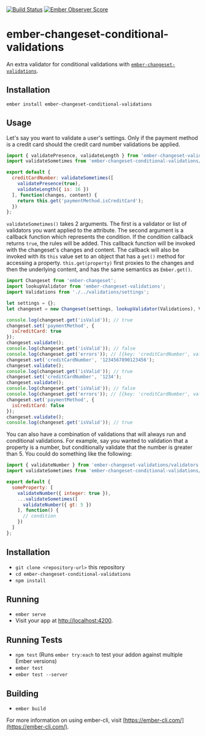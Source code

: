 [![Build Status](https://travis-ci.org/skaterdav85/ember-changeset-conditional-validations.svg?branch=master)](https://travis-ci.org/skaterdav85/ember-changeset-conditional-validations) [![Ember Observer Score](https://emberobserver.com/badges/ember-changeset-conditional-validations.svg)](https://emberobserver.com/addons/ember-changeset-conditional-validations)

# ember-changeset-conditional-validations

An extra validator for conditional validations with [`ember-changeset-validations`](https://github.com/DockYard/ember-changeset-validations).

## Installation

```
ember install ember-changeset-conditional-validations
```

## Usage

Let's say you want to validate a user's settings. Only if the payment method is a credit card should the credit card number validations be applied.

```js
import { validatePresence, validateLength } from 'ember-changeset-validations/validators';
import validateSometimes from 'ember-changeset-conditional-validations/validators/sometimes';

export default {
  creditCardNumber: validateSometimes([
    validatePresence(true),
    validateLength({ is: 16 })
  ], function(changes, content) {
    return this.get('paymentMethod.isCreditCard');
  })
};
```

`validateSometimes()` takes 2 arguments. The first is a validator or list of validators you want applied to the attribute. The second argument is a callback function which represents the condition. If the condition callback returns `true`, the rules will be added. This callback function will be invoked with the changeset's changes and content. The callback will also be invoked with its `this` value set to an object that has a `get()` method for accessing a property. `this.get(property)` first proxies to the changes and then the underlying content, and has the same semantics as `Ember.get()`.

```js
import Changeset from 'ember-changeset';
import lookupValidator from 'ember-changeset-validations';
import Validations from './../validations/settings';

let settings = {};
let changeset = new Changeset(settings, lookupValidator(Validations), Validations);

console.log(changeset.get('isValid')); // true
changeset.set('paymentMethod', {
  isCreditCard: true
});
changeset.validate();
console.log(changeset.get('isValid')); // false
console.log(changeset.get('errors')); // [{key: 'creditCardNumber', validation: ['Credit card number can't be blank', 'Credit card number must be a number']}]
changeset.set('creditCardNumber', '1234567890123456');
changeset.validate();
console.log(changeset.get('isValid')); // true
changeset.set('creditCardNumber', '1234');
changeset.validate();
console.log(changeset.get('isValid')); // false
console.log(changeset.get('errors')); // [{key: 'creditCardNumber', value: '1234', validation: ['Credit card number must be equal to 16']}]
changeset.set('paymentMethod', {
  isCreditCard: false
});
changeset.validate();
console.log(changeset.get('isValid')); // true
```

You can also have a combination of validations that will always run and conditional validations. For example, say you wanted to validation that a property is a number, but conditionally validate that the number is greater than 5. You could do something like the following:

```js
import { validateNumber } from 'ember-changeset-validations/validators';
import validateSometimes from 'ember-changeset-conditional-validations/validators/sometimes';

export default {
  someProperty: [
    validateNumber({ integer: true }),
    ...validateSometimes([
      validateNumber({ gt: 5 })
    ], function() {
      // condition
    })
  ]
};
```

## Installation

* `git clone <repository-url>` this repository
* `cd ember-changeset-conditional-validations`
* `npm install`

## Running

* `ember serve`
* Visit your app at [http://localhost:4200](http://localhost:4200).

## Running Tests

* `npm test` (Runs `ember try:each` to test your addon against multiple Ember versions)
* `ember test`
* `ember test --server`

## Building

* `ember build`

For more information on using ember-cli, visit [https://ember-cli.com/](https://ember-cli.com/).
